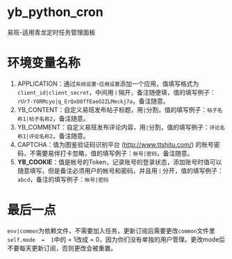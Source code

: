 # yb_python_cron
易班-适用青龙定时任务管理面板

# 环境变量名称

 1. APPLICATION：通过`系统设置`-`应用设置`添加一个应用，值填写格式为`client_id|client_secret`，中间用`丨`隔开，备注随便填，值的填写例子：`rUr7-YORMcyo|q_ErQxO8ffEaeO2ZLMeckj7a`，备注随意。
 2. YB_CONTENT：自定义易班发布帖子标题，用`|`分割，值的填写例子：`帖子名称1|帖子名称2`，备注随意。
 3. YB_COMMENT：自定义易班发布评论内容，用`|`分割，值的填写例子：`评论名称1|评论名称2`，备注随意。
 4. CAPTCHA：值为图鉴验证码识别平台 (http://www.ttshitu.com/) 的账号密码，不需要易伴打卡忽略，值的填写例子：`帐号|密码`，备注随意。
 5. **YB_COOKIE**：值是帐号的Token，记录账号的登录状态，添加账号时值可以随意填写，但是备注必须用户的帐号和密码，并且用`丨`分开，值的填写例子：`abcd`，备注的填写例子：`帐号|密码`

# 最后一点
`env|common`为依赖文件，不需要加入任务，更新订阅后需要更改`common`文件里`self.mode  =  1`中的 = 1改成 = 0，因为你们没有单独的用户管理。更改mode后不要每天更新订阅，否则更改会被重置。
